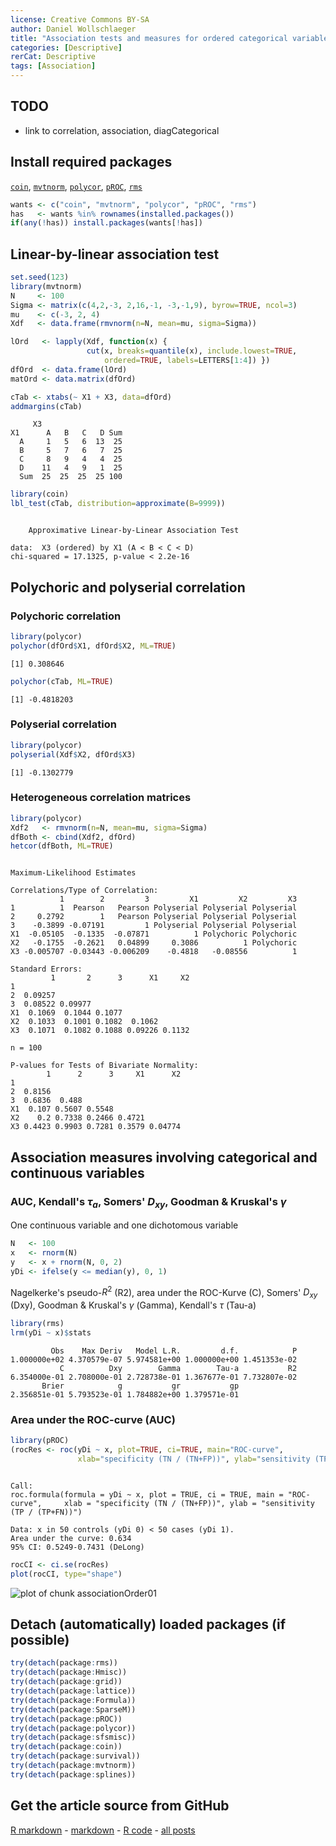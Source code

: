 ```yaml
---
license: Creative Commons BY-SA
author: Daniel Wollschlaeger
title: "Association tests and measures for ordered categorical variables"
categories: [Descriptive]
rerCat: Descriptive
tags: [Association]
---
```





TODO
-------------------------

 - link to correlation, association, diagCategorical

Install required packages
-------------------------

[`coin`](http://cran.r-project.org/package=coin), [`mvtnorm`](http://cran.r-project.org/package=mvtnorm), [`polycor`](http://cran.r-project.org/package=polycor), [`pROC`](http://cran.r-project.org/package=pROC), [`rms`](http://cran.r-project.org/package=rms)


```r
wants <- c("coin", "mvtnorm", "polycor", "pROC", "rms")
has   <- wants %in% rownames(installed.packages())
if(any(!has)) install.packages(wants[!has])
```

Linear-by-linear association test
-------------------------


```r
set.seed(123)
library(mvtnorm)
N     <- 100
Sigma <- matrix(c(4,2,-3, 2,16,-1, -3,-1,9), byrow=TRUE, ncol=3)
mu    <- c(-3, 2, 4)
Xdf   <- data.frame(rmvnorm(n=N, mean=mu, sigma=Sigma))
```


```r
lOrd   <- lapply(Xdf, function(x) {
                 cut(x, breaks=quantile(x), include.lowest=TRUE,
                     ordered=TRUE, labels=LETTERS[1:4]) })
dfOrd  <- data.frame(lOrd)
matOrd <- data.matrix(dfOrd)
```


```r
cTab <- xtabs(~ X1 + X3, data=dfOrd)
addmargins(cTab)
```

```
     X3
X1      A   B   C   D Sum
  A     1   5   6  13  25
  B     5   7   6   7  25
  C     8   9   4   4  25
  D    11   4   9   1  25
  Sum  25  25  25  25 100
```

```r
library(coin)
lbl_test(cTab, distribution=approximate(B=9999))
```

```

	Approximative Linear-by-Linear Association Test

data:  X3 (ordered) by X1 (A < B < C < D)
chi-squared = 17.1325, p-value < 2.2e-16
```

Polychoric and polyserial correlation
-------------------------

### Polychoric correlation


```r
library(polycor)
polychor(dfOrd$X1, dfOrd$X2, ML=TRUE)
```

```
[1] 0.308646
```


```r
polychor(cTab, ML=TRUE)
```

```
[1] -0.4818203
```

### Polyserial correlation


```r
library(polycor)
polyserial(Xdf$X2, dfOrd$X3)
```

```
[1] -0.1302779
```

### Heterogeneous correlation matrices


```r
library(polycor)
Xdf2   <- rmvnorm(n=N, mean=mu, sigma=Sigma)
dfBoth <- cbind(Xdf2, dfOrd)
hetcor(dfBoth, ML=TRUE)
```

```

Maximum-Likelihood Estimates

Correlations/Type of Correlation:
           1        2         3         X1         X2         X3
1          1  Pearson   Pearson Polyserial Polyserial Polyserial
2     0.2792        1   Pearson Polyserial Polyserial Polyserial
3    -0.3899 -0.07191         1 Polyserial Polyserial Polyserial
X1  -0.05105  -0.1335  -0.07871          1 Polychoric Polychoric
X2   -0.1755  -0.2621   0.04899     0.3086          1 Polychoric
X3 -0.005707 -0.03443 -0.006209    -0.4818   -0.08556          1

Standard Errors:
         1       2      3      X1     X2
1                                       
2  0.09257                              
3  0.08522 0.09977                      
X1  0.1069  0.1044 0.1077               
X2  0.1033  0.1001 0.1082  0.1062       
X3  0.1071  0.1082 0.1088 0.09226 0.1132

n = 100 

P-values for Tests of Bivariate Normality:
        1      2      3     X1      X2
1                                     
2  0.8156                             
3  0.6836  0.488                      
X1  0.107 0.5607 0.5548               
X2    0.2 0.7338 0.2466 0.4721        
X3 0.4423 0.9903 0.7281 0.3579 0.04774
```

Association measures involving categorical and continuous variables
-------------------------

### AUC, Kendall's $\tau_{a}$, Somers' $D_{xy}$, Goodman & Kruskal's $\gamma$

One continuous variable and one dichotomous variable


```r
N   <- 100
x   <- rnorm(N)
y   <- x + rnorm(N, 0, 2)
yDi <- ifelse(y <= median(y), 0, 1)
```

Nagelkerke's pseudo-$R^{2}$ (R2), area under the ROC-Kurve (C), Somers' $D_{xy}$ (Dxy), Goodman & Kruskal's $\gamma$ (Gamma), Kendall's $\tau$ (Tau-a)


```r
library(rms)
lrm(yDi ~ x)$stats
```

```
         Obs    Max Deriv   Model L.R.         d.f.            P 
1.000000e+02 4.370579e-07 5.974581e+00 1.000000e+00 1.451353e-02 
           C          Dxy        Gamma        Tau-a           R2 
6.354000e-01 2.708000e-01 2.728738e-01 1.367677e-01 7.732807e-02 
       Brier            g           gr           gp 
2.356851e-01 5.793523e-01 1.784882e+00 1.379571e-01 
```

### Area under the ROC-curve (AUC)


```r
library(pROC)
(rocRes <- roc(yDi ~ x, plot=TRUE, ci=TRUE, main="ROC-curve",
               xlab="specificity (TN / (TN+FP))", ylab="sensitivity (TP / (TP+FN))"))
```

```

Call:
roc.formula(formula = yDi ~ x, plot = TRUE, ci = TRUE, main = "ROC-curve",     xlab = "specificity (TN / (TN+FP))", ylab = "sensitivity (TP / (TP+FN))")

Data: x in 50 controls (yDi 0) < 50 cases (yDi 1).
Area under the curve: 0.634
95% CI: 0.5249-0.7431 (DeLong)
```

```r
rocCI <- ci.se(rocRes)
plot(rocCI, type="shape")
```

![plot of chunk associationOrder01](../content/assets/figure/associationOrder01-1.png) 

Detach (automatically) loaded packages (if possible)
-------------------------


```r
try(detach(package:rms))
try(detach(package:Hmisc))
try(detach(package:grid))
try(detach(package:lattice))
try(detach(package:Formula))
try(detach(package:SparseM))
try(detach(package:pROC))
try(detach(package:polycor))
try(detach(package:sfsmisc))
try(detach(package:coin))
try(detach(package:survival))
try(detach(package:mvtnorm))
try(detach(package:splines))
```

Get the article source from GitHub
----------------------------------------------

[R markdown](https://github.com/dwoll/RExRepos/raw/master/Rmd/associationOrder.Rmd) - [markdown](https://github.com/dwoll/RExRepos/raw/master/md/associationOrder.md) - [R code](https://github.com/dwoll/RExRepos/raw/master/R/associationOrder.R) - [all posts](https://github.com/dwoll/RExRepos/)
